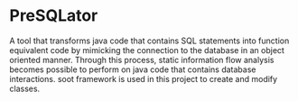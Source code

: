 # PreSQLator
A tool that transforms java code that contains SQL statements into function equivalent code by mimicking the connection to the database in an object oriented manner.
Through this process, static information flow analysis becomes possible to perform on java code that contains database interactions.
soot framework is used in this project to create and modify classes.
